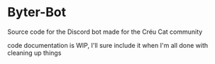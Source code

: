 # Byter-Bot

Source code for the Discord bot made for the Créu Cat community 

code documentation is WIP, I'll sure include it when I'm all done with cleaning up things
